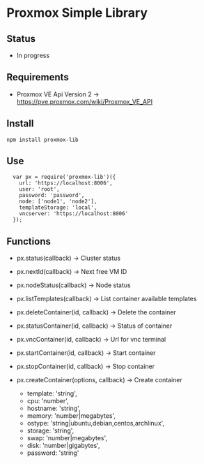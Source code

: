 # Proxmox Simple Library

## Status

- In progress

## Requirements

- Proxmox VE Api Version 2 -> <https://pve.proxmox.com/wiki/Proxmox_VE_API>

## Install

```
npm install proxmox-lib
```

## Use

```
  var px = require('proxmox-lib')({
    url: 'https://localhost:8006',
    user: 'root',
    password: 'password',
    node: ['node1', 'node2'],
    templateStorage: 'local',
    vncserver: 'https://localhost:8006'
  });
```

## Functions

- px.status(callback) -> Cluster status

- px.nextId(callback) -> Next free VM ID

- px.nodeStatus(callback) -> Node status

- px.listTemplates(callback) -> List container available templates

- px.deleteContainer(id, callback) -> Delete the container

- px.statusContainer(id, callback) -> Status of container

- px.vncContainer(id, callback) -> Url for vnc terminal

- px.startContainer(id, callback) -> Start container

- px.stopContainer(id, callback) -> Stop container

- px.createContainer(options, callback) -> Create container

  - template: 'string',
  - cpu: 'number',
  - hostname: 'string',
  - memory: 'number|megabytes',
  - ostype: 'string|ubuntu,debian,centos,archlinux',
  - storage: 'string',
  - swap: 'number|megabytes',
  - disk: 'number|gigabytes',
  - password: 'string'
